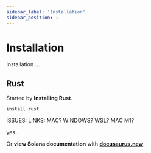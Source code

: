 ```yaml
---
sidebar_label: 'Installation'
sidebar_position: 1
---
```


# Installation

Installation ...

## Rust

Started by **Installing Rust**.

```shell
install rust
```

ISSUES:  LINKS:  MAC? WINDOWS? WSL? MAC M1?  

yes..

Or **view Solana documentation** with **[docusaurus.new](https://docs.solana.com/)**.


